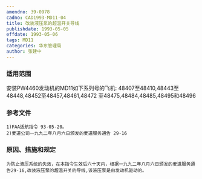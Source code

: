 ```yaml
---
amendno: 39-0978
cadno: CAD1993-MD11-04
title: 改装液压泵的超温开关导线
publishdate: 1993-05-05
effdate: 1993-05-06
tags: MD11
categories: 华东管理局
author: 张建中
---
```


### 适用范围 
安装PW4460发动机的MD11如下系列号的飞机:
48407至48410,48443至48448,48452至48457,48461,48472 至48475,48484,48485,48495和48496

<!--more-->
### 参考文件
    1)FAA适航指令 93-05-20。
    2)麦道公司一九九二年八月六日颁发的麦道服务通告 29-16 

### 原因、措施和规定 
    为防止液压系统的失效，在本指令生效后六十天内，根据一九九二年八月六日颁发的麦道服务通告29-16,改装液压泵的超温开关的导线,该液压泵是由发动机驱动的。
